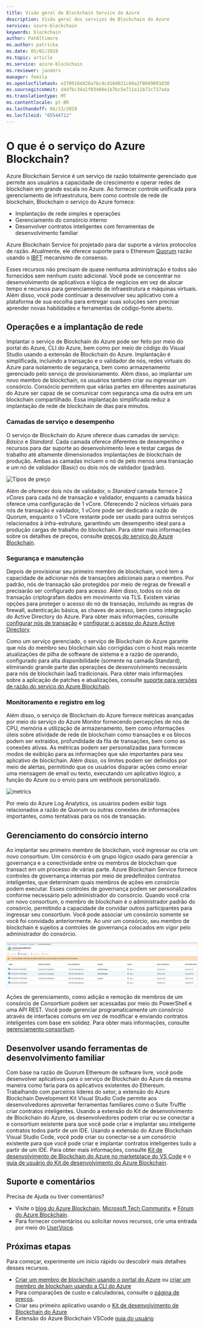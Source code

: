 ```yaml
---
title: Visão geral de Blockchain Service do Azure
description: Visão geral dos serviços de Blockchain do Azure
services: azure-blockchain
keywords: blockchain
author: PatAltimore
ms.author: patricka
ms.date: 05/02/2019
ms.topic: article
ms.service: azure-blockchain
ms.reviewer: janders
manager: femila
ms.openlocfilehash: e370916d420a7bc4cd16d021c69a2f8609093d30
ms.sourcegitcommit: d4dfbc34a1f03488e1b7bc5e711a11b72c717ada
ms.translationtype: MT
ms.contentlocale: pt-BR
ms.lasthandoff: 06/13/2019
ms.locfileid: "65544712"
---
```

# <a name="what-is-azure-blockchain-service"></a>O que é o serviço do Azure Blockchain?

Azure Blockchain Service é um serviço de razão totalmente gerenciado que permite aos usuários a capacidade de crescimento e operar redes de blockchain em grande escala no Azure. Ao fornecer controle unificada para gerenciamento de infraestrutura, bem como controle de rede de blockchain, Blockchain o serviço do Azure fornece:

* Implantação de rede simples e operações
* Gerenciamento do consórcio interno
* Desenvolver contratos inteligentes com ferramentas de desenvolvimento familiar

Azure Blockchain Service foi projetado para dar suporte a vários protocolos de razão. Atualmente, ele oferece suporte para o Ethereum [Quorum](https://www.jpmorgan.com/Quorum) razão usando o [IBFT](https://github.com/jpmorganchase/quorum/wiki/Quorum-Consensus) mecanismo de consenso.

Esses recursos não precisam de quase nenhuma administração e todos são fornecidos sem nenhum custo adicional. Você pode se concentrar no desenvolvimento de aplicativos e lógica de negócios em vez de alocar tempo e recursos para gerenciamento de infraestrutura e máquinas virtuais. Além disso, você pode continuar a desenvolver seu aplicativo com a plataforma de sua escolha para entregar suas soluções sem precisar aprender novas habilidades e ferramentas de código-fonte aberto.

## <a name="network-deployment-and-operations"></a>Operações e a implantação de rede

Implantar o serviço de Blockchain do Azure pode ser feito por meio do portal do Azure, CLI do Azure, bem como por meio de código do Visual Studio usando a extensão de Blockchain do Azure.  Implantação é simplificada, incluindo a transação e o validador de nós, redes virtuais do Azure para isolamento de segurança, bem como armazenamento gerenciado pelo serviço de provisionamento.  Além disso, ao implantar um novo membro de blockchain, os usuários também criar ou ingressar um consórcio.  Consórcio permitem que várias partes em diferentes assinaturas do Azure ser capaz de se comunicar com segurança uma da outra em um blockchain compartilhado.  Essa implantação simplificada reduz a implantação de rede de blockchain de dias para minutos.

### <a name="performance-and-service-tiers"></a>Camadas de serviço e desempenho

O serviço de Blockchain do Azure oferece duas camadas de serviço: *Básico* e *Standard*. Cada camada oferece diferentes de desempenho e recursos para dar suporte ao desenvolvimento leve e testar cargas de trabalho até altamente dimensionados implantações de blockchain de produção. Ambas as camadas incluem o nó de pelo menos uma transação e um nó de validador (Basic) ou dois nós de validador (padrão).

![Tipos de preço](./media/overview/pricing-tiers.png)

Além de oferecer dois nós de validador, o *Standard* camada fornece 2 *vCores* para cada nó de transação e validador, enquanto a camada básica oferece uma configuração de 1 vCore.  Oferecendo 2 núcleos virtuais para nós de transação e validador, 1 vCore pode ser dedicado a razão de Quorum, enquanto o 1 vCore restante pode ser usado para outros serviços relacionados à infra-estrutura, garantindo um desempenho ideal para a produção cargas de trabalho do blockchain. Para obter mais informações sobre os detalhes de preços, consulte [preços do serviço do Azure Blockchain](https://azure.microsoft.com/pricing/details/blockchain-service).

### <a name="security-and-maintenance"></a>Segurança e manutenção

Depois de provisionar seu primeiro membro de blockchain, você tem a capacidade de adicionar nós de transações adicionais para o membro.  Por padrão, nós de transação são protegidos por meio de regras de firewall e precisarão ser configurado para acesso.  Além disso, todos os nós de transação criptografam dados em movimento via TLS.  Existem várias opções para proteger o acesso do nó de transação, incluindo as regras de firewall, autenticação básica, as chaves de acesso, bem como integração do Active Directory do Azure. Para obter mais informações, consulte [configurar nós de transação](configure-transaction-nodes.md) e [configurar o acesso do Azure Active Directory](configure-aad.md).

Como um serviço gerenciado, o serviço de Blockchain do Azure garante que nós do membro seu blockchain são corrigidas com o host mais recente atualizações de pilha de software de sistema e a razão de operando, configurado para alta disponibilidade (somente na camada Standard), eliminando grande parte das operações de desenvolvimento necessário para nós de blockchain IaaS tradicionais.  Para obter mais informações sobre a aplicação de patches e atualizações, consulte [suporte para versões de razão do serviço do Azure Blockchain](ledger-versions.md).

### <a name="monitoring-and-logging"></a>Monitoramento e registro em log

Além disso, o serviço de Blockchain do Azure fornece métricas avançadas por meio do serviço do Azure Monitor fornecendo percepções de nós de CPU, memória e utilização de armazenamento, bem como informações úteis sobre atividade de rede de blockchain como transações e os blocos podem ser extraídos, profundidade da fila de transações, bem como as conexões ativas.  As métricas podem ser personalizadas para fornecer modos de exibição para as informações que são importantes para seu aplicativo de blockchain.  Além disso, os limites podem ser definidos por meio de alertas, permitindo que os usuários disparar ações como enviar uma mensagem de email ou texto, executando um aplicativo lógico, a função do Azure ou o envio para um webhook personalizado.

![metrics](./media/overview/metrics.png)

Por meio do Azure Log Analytics, os usuários podem exibir logs relacionados a razão de Quorum ou outras conexões de informações importantes, como tentativas para os nós de transação.

## <a name="built-in-consortium-management"></a>Gerenciamento do consórcio interno

Ao implantar seu primeiro membro de blockchain, você ingressar ou cria um novo consortium.  Um consórcio é um grupo lógico usado para gerenciar a governança e a conectividade entre os membros de blockchain que transact em um processo de várias parte.  Azure Blockchain Service fornece controles de governança internas por meio de predefinidos contratos inteligentes, que determinam quais membros de ações em consórcio podem executar.  Esses controles de governança podem ser personalizados conforme necessário pelo administrador do consórcio. Quando você cria um novo consortium, o membro de blockchain é o administrador padrão do consórcio, permitindo a capacidade de convidar outros participantes para ingressar seu consortium.  Você pode associar um consórcio somente se você foi convidado anteriormente.  Ao unir um consórcio, seu membro de blockchain é sujeitos a controles de governança colocados em vigor pelo administrador do consórcio.

![Gerenciamento de Consortium](./media/overview/consortium.png)

Ações de gerenciamento, como adição e remoção de membros de um consórcio de Consortium podem ser acessadas por meio do PowerShell e uma API REST. Você pode gerenciar programaticamente um consórcio através de interfaces comuns em vez de modificar e enviando contratos inteligentes com base em solidez. Para obter mais informações, consulte [gerenciamento consortium](consortium.md).

## <a name="develop-using-familiar-development-tools"></a>Desenvolver usando ferramentas de desenvolvimento familiar

Com base na razão de Quorum Ethereum de software livre, você pode desenvolver aplicativos para o serviço de Blockchain do Azure da mesma maneira como faria para os aplicativos existentes do Ethereum. Trabalhando com parceiros líderes do setor, a extensão do Azure Blockchain Development Kit Visual Studio Code permite aos desenvolvedores aproveitar ferramentas familiares como o Suite Truffle criar contratos inteligentes. Usando a extensão do Kit de desenvolvimento de Blockchain do Azure, os desenvolvedores podem criar ou se conectar a e consortium existente para que você pode criar e implantar seu inteligente contratos todos partir de um IDE. Usando a extensão do Azure Blockchain Visual Studio Code, você pode criar ou conectar-se a um consórcio existente para que você pode criar e implantar contratos inteligentes tudo a partir de um IDE. Para obter mais informações, consulte [Kit de desenvolvimento de Blockchain do Azure no marketplace do VS Code](https://aka.ms/vscodebcextension) e o [guia de usuário do Kit de desenvolvimento do Azure Blockchain](https://aka.ms/vscodebcextensionwiki ).

## <a name="support-and-feedback"></a>Suporte e comentários

Precisa de Ajuda ou tiver comentários?

* Visite o [blog do Azure Blockchain](https://azure.microsoft.com/blog/topics/blockchain/), [Microsoft Tech Community](https://techcommunity.microsoft.com/t5/Blockchain/bd-p/AzureBlockchain), e [Fórum do Azure Blockchain](https://social.msdn.microsoft.com/Forums/home?forum=azureblockchain).
* Para fornecer comentários ou solicitar novos recursos, crie uma entrada por meio do [UserVoice](https://feedback.azure.com/forums/921130-azure-blockchain-service).

## <a name="next-steps"></a>Próximas etapas

Para começar, experimente um início rápido ou descobrir mais detalhes desses recursos.
* [Criar um membro de blockchain usando o portal do Azure](create-member.md) ou [criar um membro de blockchain usando a CLI do Azure](create-member-cli.md)
* Para comparações de custo e calculadoras, consulte o [página de preços](https://azure.microsoft.com/pricing/details/blockchain-service).
* Criar seu primeiro aplicativo usando o [Kit de desenvolvimento de Blockchain do Azure](https://github.com/Azure-Samples/blockchain-devkit)
* Extensão do Azure Blockchain VSCode [guia do usuário](https://github.com/Microsoft/vscode-azure-blockchain-ethereum/wiki)
